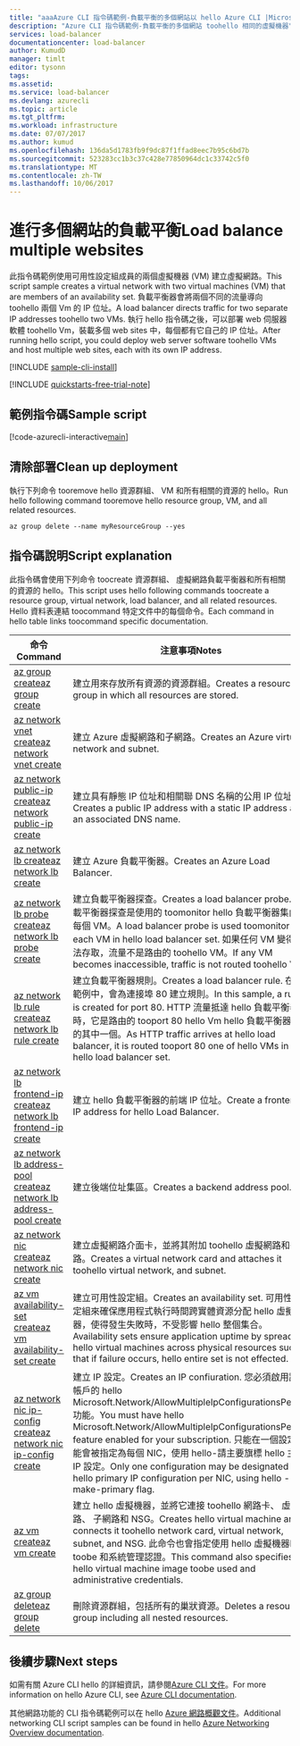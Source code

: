```yaml
---
title: "aaaAzure CLI 指令碼範例-負載平衡的多個網站以 hello Azure CLI |Microsoft 文件"
description: "Azure CLI 指令碼範例-負載平衡的多個網站 toohello 相同的虛擬機器"
services: load-balancer
documentationcenter: load-balancer
author: KumudD
manager: timlt
editor: tysonn
tags: 
ms.assetid: 
ms.service: load-balancer
ms.devlang: azurecli
ms.topic: article
ms.tgt_pltfrm: 
ms.workload: infrastructure
ms.date: 07/07/2017
ms.author: kumud
ms.openlocfilehash: 136da5d1783fb9f9dc87f1ffad8eec7b95c6bd7b
ms.sourcegitcommit: 523283cc1b3c37c428e77850964dc1c33742c5f0
ms.translationtype: MT
ms.contentlocale: zh-TW
ms.lasthandoff: 10/06/2017
---
```

# <a name="load-balance-multiple-websites"></a><span data-ttu-id="99b2b-103">進行多個網站的負載平衡</span><span class="sxs-lookup"><span data-stu-id="99b2b-103">Load balance multiple websites</span></span>

<span data-ttu-id="99b2b-104">此指令碼範例使用可用性設定組成員的兩個虛擬機器 (VM) 建立虛擬網路。</span><span class="sxs-lookup"><span data-stu-id="99b2b-104">This script sample creates a virtual network with two virtual machines (VM) that are members of an availability set.</span></span> <span data-ttu-id="99b2b-105">負載平衡器會將兩個不同的流量導向 toohello 兩個 Vm 的 IP 位址。</span><span class="sxs-lookup"><span data-stu-id="99b2b-105">A load balancer directs traffic for two separate IP addresses toohello two VMs.</span></span> <span data-ttu-id="99b2b-106">執行 hello 指令碼之後，可以部署 web 伺服器軟體 toohello Vm，裝載多個 web sites 中，每個都有它自己的 IP 位址。</span><span class="sxs-lookup"><span data-stu-id="99b2b-106">After running hello script, you could deploy web server software toohello VMs and host multiple web sites, each with its own IP address.</span></span>

[!INCLUDE [sample-cli-install](../../../includes/sample-cli-install.md)]

[!INCLUDE [quickstarts-free-trial-note](../../../includes/quickstarts-free-trial-note.md)]

## <a name="sample-script"></a><span data-ttu-id="99b2b-107">範例指令碼</span><span class="sxs-lookup"><span data-stu-id="99b2b-107">Sample script</span></span>


[!code-azurecli-interactive[main](../../../cli_scripts/load-balancer/load-balance-multiple-web-sites-vm/load-balance-multiple-web-sites-vm.sh  "Load balance multiple web sites")]

## <a name="clean-up-deployment"></a><span data-ttu-id="99b2b-108">清除部署</span><span class="sxs-lookup"><span data-stu-id="99b2b-108">Clean up deployment</span></span> 

<span data-ttu-id="99b2b-109">執行下列命令 tooremove hello 資源群組、 VM 和所有相關的資源的 hello。</span><span class="sxs-lookup"><span data-stu-id="99b2b-109">Run hello following command tooremove hello resource group, VM, and all related resources.</span></span>

```azurecli
az group delete --name myResourceGroup --yes
```

## <a name="script-explanation"></a><span data-ttu-id="99b2b-110">指令碼說明</span><span class="sxs-lookup"><span data-stu-id="99b2b-110">Script explanation</span></span>

<span data-ttu-id="99b2b-111">此指令碼會使用下列命令 toocreate 資源群組、 虛擬網路負載平衡器和所有相關的資源的 hello。</span><span class="sxs-lookup"><span data-stu-id="99b2b-111">This script uses hello following commands toocreate a resource group, virtual network, load balancer, and all related resources.</span></span> <span data-ttu-id="99b2b-112">Hello 資料表連結 toocommand 特定文件中的每個命令。</span><span class="sxs-lookup"><span data-stu-id="99b2b-112">Each command in hello table links toocommand specific documentation.</span></span>

| <span data-ttu-id="99b2b-113">命令</span><span class="sxs-lookup"><span data-stu-id="99b2b-113">Command</span></span> | <span data-ttu-id="99b2b-114">注意事項</span><span class="sxs-lookup"><span data-stu-id="99b2b-114">Notes</span></span> |
|---|---|
| [<span data-ttu-id="99b2b-115">az group create</span><span class="sxs-lookup"><span data-stu-id="99b2b-115">az group create</span></span>](https://docs.microsoft.com/cli/azure/group#create) | <span data-ttu-id="99b2b-116">建立用來存放所有資源的資源群組。</span><span class="sxs-lookup"><span data-stu-id="99b2b-116">Creates a resource group in which all resources are stored.</span></span> |
| [<span data-ttu-id="99b2b-117">az network vnet create</span><span class="sxs-lookup"><span data-stu-id="99b2b-117">az network vnet create</span></span>](https://docs.microsoft.com/cli/azure/network/vnet#create) | <span data-ttu-id="99b2b-118">建立 Azure 虛擬網路和子網路。</span><span class="sxs-lookup"><span data-stu-id="99b2b-118">Creates an Azure virtual network and subnet.</span></span> |
| [<span data-ttu-id="99b2b-119">az network public-ip create</span><span class="sxs-lookup"><span data-stu-id="99b2b-119">az network public-ip create</span></span>](https://docs.microsoft.com/cli/azure/network/public-ip#create) | <span data-ttu-id="99b2b-120">建立具有靜態 IP 位址和相關聯 DNS 名稱的公用 IP 位址。</span><span class="sxs-lookup"><span data-stu-id="99b2b-120">Creates a public IP address with a static IP address and an associated DNS name.</span></span> |
| [<span data-ttu-id="99b2b-121">az network lb create</span><span class="sxs-lookup"><span data-stu-id="99b2b-121">az network lb create</span></span>](https://docs.microsoft.com/cli/azure/network/lb#create) | <span data-ttu-id="99b2b-122">建立 Azure 負載平衡器。</span><span class="sxs-lookup"><span data-stu-id="99b2b-122">Creates an Azure Load Balancer.</span></span> |
| [<span data-ttu-id="99b2b-123">az network lb probe create</span><span class="sxs-lookup"><span data-stu-id="99b2b-123">az network lb probe create</span></span>](https://docs.microsoft.com/cli/azure/network/lb/probe#create) | <span data-ttu-id="99b2b-124">建立負載平衡器探查。</span><span class="sxs-lookup"><span data-stu-id="99b2b-124">Creates a load balancer probe.</span></span> <span data-ttu-id="99b2b-125">負載平衡器探查是使用的 toomonitor hello 負載平衡器集內的每個 VM。</span><span class="sxs-lookup"><span data-stu-id="99b2b-125">A load balancer probe is used toomonitor each VM in hello load balancer set.</span></span> <span data-ttu-id="99b2b-126">如果任何 VM 變得無法存取，流量不是路由的 toohello VM。</span><span class="sxs-lookup"><span data-stu-id="99b2b-126">If any VM becomes inaccessible, traffic is not routed toohello VM.</span></span> |
| [<span data-ttu-id="99b2b-127">az network lb rule create</span><span class="sxs-lookup"><span data-stu-id="99b2b-127">az network lb rule create</span></span>](https://docs.microsoft.com/cli/azure/network/lb/rule#create) | <span data-ttu-id="99b2b-128">建立負載平衡器規則。</span><span class="sxs-lookup"><span data-stu-id="99b2b-128">Creates a load balancer rule.</span></span> <span data-ttu-id="99b2b-129">在此範例中，會為連接埠 80 建立規則。</span><span class="sxs-lookup"><span data-stu-id="99b2b-129">In this sample, a rule is created for port 80.</span></span> <span data-ttu-id="99b2b-130">HTTP 流量抵達 hello 負載平衡器時，它是路由的 tooport 80 hello Vm hello 負載平衡器集內的其中一個。</span><span class="sxs-lookup"><span data-stu-id="99b2b-130">As HTTP traffic arrives at hello load balancer, it is routed tooport 80 one of hello VMs in hello load balancer set.</span></span> |
| [<span data-ttu-id="99b2b-131">az network lb frontend-ip create</span><span class="sxs-lookup"><span data-stu-id="99b2b-131">az network lb frontend-ip create</span></span>](https://docs.microsoft.com/cli/azure/network/lb/frontend-ip#create) | <span data-ttu-id="99b2b-132">建立 hello 負載平衡器的前端 IP 位址。</span><span class="sxs-lookup"><span data-stu-id="99b2b-132">Create a frontend IP address for hello Load Balancer.</span></span> |
| [<span data-ttu-id="99b2b-133">az network lb address-pool create</span><span class="sxs-lookup"><span data-stu-id="99b2b-133">az network lb address-pool create</span></span>](https://docs.microsoft.com/cli/azure/network/lb/address-pool#create) | <span data-ttu-id="99b2b-134">建立後端位址集區。</span><span class="sxs-lookup"><span data-stu-id="99b2b-134">Creates a backend address pool.</span></span> |
| [<span data-ttu-id="99b2b-135">az network nic create</span><span class="sxs-lookup"><span data-stu-id="99b2b-135">az network nic create</span></span>](https://docs.microsoft.com/cli/azure/network/nic#create) | <span data-ttu-id="99b2b-136">建立虛擬網路介面卡，並將其附加 toohello 虛擬網路和子網路。</span><span class="sxs-lookup"><span data-stu-id="99b2b-136">Creates a virtual network card and attaches it toohello virtual network, and subnet.</span></span> |
| [<span data-ttu-id="99b2b-137">az vm availability-set create</span><span class="sxs-lookup"><span data-stu-id="99b2b-137">az vm availability-set create</span></span>](https://docs.microsoft.com/cli/azure/network/lb/rule#create) | <span data-ttu-id="99b2b-138">建立可用性設定組。</span><span class="sxs-lookup"><span data-stu-id="99b2b-138">Creates an availability set.</span></span> <span data-ttu-id="99b2b-139">可用性設定組來確保應用程式執行時間跨實體資源分配 hello 虛擬機器，使得發生失敗時，不受影響 hello 整個集合。</span><span class="sxs-lookup"><span data-stu-id="99b2b-139">Availability sets ensure application uptime by spreading hello virtual machines across physical resources such that if failure occurs, hello entire set is not effected.</span></span> |
| [<span data-ttu-id="99b2b-140">az network nic ip-config create</span><span class="sxs-lookup"><span data-stu-id="99b2b-140">az network nic ip-config create</span></span>](https://docs.microsoft.com/cli/azure/network/nic/ip-config#create) | <span data-ttu-id="99b2b-141">建立 IP 設定。</span><span class="sxs-lookup"><span data-stu-id="99b2b-141">Creates an IP confiuration.</span></span> <span data-ttu-id="99b2b-142">您必須啟用訂用帳戶的 hello Microsoft.Network/AllowMultipleIpConfigurationsPerNic 功能。</span><span class="sxs-lookup"><span data-stu-id="99b2b-142">You must have hello Microsoft.Network/AllowMultipleIpConfigurationsPerNic feature enabled for your subscription.</span></span> <span data-ttu-id="99b2b-143">只能在一個設定可能會被指定為每個 NIC，使用 hello-請主要旗標 hello 主要 IP 設定。</span><span class="sxs-lookup"><span data-stu-id="99b2b-143">Only one configuration may be designated as hello primary IP configuration per NIC, using hello --make-primary flag.</span></span> |
| [<span data-ttu-id="99b2b-144">az vm create</span><span class="sxs-lookup"><span data-stu-id="99b2b-144">az vm create</span></span>](https://docs.microsoft.com/cli/azure/vm/availability-set#create) | <span data-ttu-id="99b2b-145">建立 hello 虛擬機器，並將它連接 toohello 網路卡、 虛擬網路、 子網路和 NSG。</span><span class="sxs-lookup"><span data-stu-id="99b2b-145">Creates hello virtual machine and connects it toohello network card, virtual network, subnet, and NSG.</span></span> <span data-ttu-id="99b2b-146">此命令也會指定使用 hello 虛擬機器映像 toobe 和系統管理認證。</span><span class="sxs-lookup"><span data-stu-id="99b2b-146">This command also specifies hello virtual machine image toobe used and administrative credentials.</span></span>  |
| [<span data-ttu-id="99b2b-147">az group delete</span><span class="sxs-lookup"><span data-stu-id="99b2b-147">az group delete</span></span>](https://docs.microsoft.com/cli/azure/vm/extension#set) | <span data-ttu-id="99b2b-148">刪除資源群組，包括所有的巢狀資源。</span><span class="sxs-lookup"><span data-stu-id="99b2b-148">Deletes a resource group including all nested resources.</span></span> |

## <a name="next-steps"></a><span data-ttu-id="99b2b-149">後續步驟</span><span class="sxs-lookup"><span data-stu-id="99b2b-149">Next steps</span></span>

<span data-ttu-id="99b2b-150">如需有關 Azure CLI hello 的詳細資訊，請參閱[Azure CLI 文件](https://docs.microsoft.com/cli/azure/overview)。</span><span class="sxs-lookup"><span data-stu-id="99b2b-150">For more information on hello Azure CLI, see [Azure CLI documentation](https://docs.microsoft.com/cli/azure/overview).</span></span>

<span data-ttu-id="99b2b-151">其他網路功能的 CLI 指令碼範例可以在 hello [Azure 網路概觀文件](../cli-samples.md?toc=%2fazure%2fnetworking%2ftoc.json)。</span><span class="sxs-lookup"><span data-stu-id="99b2b-151">Additional networking CLI script samples can be found in hello [Azure Networking Overview documentation](../cli-samples.md?toc=%2fazure%2fnetworking%2ftoc.json).</span></span>
